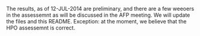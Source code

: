 
The results, as of 12-JUL-2014 are preliminary, and there are a few
weeoers in the assessemnt as will be discussed in the AFP meeting. We
will update the files and this README. Exception: at the moment, we
believe that the HPO assessemnt is correct.
